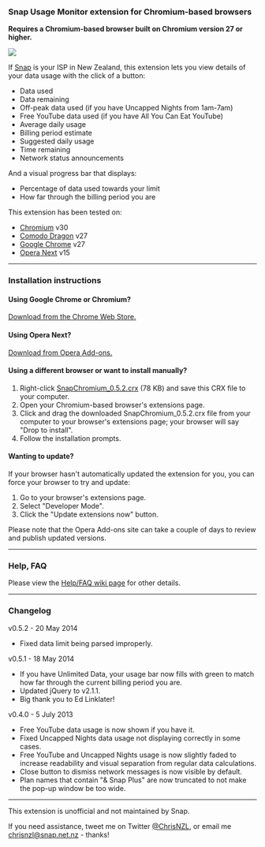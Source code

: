 ### Snap Usage Monitor extension for Chromium-based browsers

**Requires a Chromium-based browser built on Chromium version 27 or higher.**

![](http://iforce.co.nz/i/1ahpkr4f.rez.png)

If [Snap](http://www.snap.net.nz/) is your ISP in New Zealand, this extension lets you view details of your data usage with the click of a button:
* Data used
* Data remaining
* Off-peak data used (if you have Uncapped Nights from 1am-7am)
* Free YouTube data used (if you have All You Can Eat YouTube)
* Average daily usage
* Billing period estimate
* Suggested daily usage
* Time remaining
* Network status announcements

And a visual progress bar that displays:
* Percentage of data used towards your limit
* How far through the billing period you are

This extension has been tested on:
* [Chromium](https://download-chromium.appspot.com/) v30
* [Comodo Dragon](http://www.comodo.com/home/browsers-toolbars/browser.php) v27
* [Google Chrome](https://www.google.com/intl/en/chrome/browser/) v27
* [Opera Next](http://www.opera.com/developer/next) v15

---

### Installation instructions

#### Using Google Chrome or Chromium?

[Download from the Chrome Web Store.](https://chrome.google.com/webstore/detail/snap-usage-monitor/okffoefibimfmcddjbmbfnlbjdpjokkn)

#### Using Opera Next?

[Download from Opera Add-ons.](https://addons.opera.com/en/extensions/details/snap-usage-monitor/?display=en)

#### Using a different browser or want to install manually?

1. Right-click [SnapChromium_0.5.2.crx](https://github.com/ChrisNZL/snap-chromium/raw/master/releases/SnapChromium_0.5.2.crx) (78 KB) and save this CRX file to your computer.
2. Open your Chromium-based browser's extensions page.
3. Click and drag the downloaded SnapChromium_0.5.2.crx file from your computer to your browser's extensions page; your browser will say "Drop to install".
4. Follow the installation prompts.

#### Wanting to update?

If your browser hasn't automatically updated the extension for you, you can force your browser to try and update:

1. Go to your browser's extensions page.
2. Select "Developer Mode".
3. Click the "Update extensions now" button.

Please note that the Opera Add-ons site can take a couple of days to review and publish updated versions.

---

### Help, FAQ

Please view the [Help/FAQ wiki page](https://github.com/ChrisNZL/snap-chromium/wiki/Help-FAQ) for other details.

---

### Changelog

v0.5.2 - 20 May 2014
* Fixed data limit being parsed improperly.

v0.5.1 - 18 May 2014
* If you have Unlimited Data, your usage bar now fills with green to match how far through the current billing period you are.
* Updated jQuery to v2.1.1.
* Big thank you to Ed Linklater!

v0.4.0 - 5 July 2013
* Free YouTube data usage is now shown if you have it.
* Fixed Uncapped Nights data usage not displaying correctly in some
cases.
* Free YouTube and Uncapped Nights usage is now slightly faded to
increase readability and visual separation from regular data
calculations.
* Close button to dismiss network messages is now visible by default.
* Plan names that contain "& Snap Plus" are now truncated to not make
the pop-up window be too wide.

---

This extension is unofficial and not maintained by Snap.

If you need assistance, tweet me on Twitter [@ChrisNZL](https://twitter.com/ChrisNZL), or email me chrisnzl@snap.net.nz - thanks!

